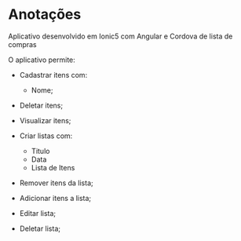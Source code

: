 # Anotações
Aplicativo desenvolvido em Ionic5 com Angular e Cordova de lista de compras

O aplicativo permite:
- Cadastrar itens com:
  - Nome;
- Deletar itens;
- Visualizar itens;

- Criar listas com:
  - Titulo
  - Data
  - Lista de Itens

- Remover itens da lista;
- Adicionar itens a lista;
- Editar lista;
- Deletar lista;


